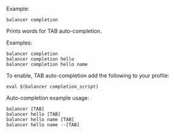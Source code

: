 Example:

    balancer completion

Prints words for TAB auto-completion.

Examples:

    balancer completion
    balancer completion hello
    balancer completion hello name

To enable, TAB auto-completion add the following to your profile:

    eval $(balancer completion_script)

Auto-completion example usage:

    balancer [TAB]
    balancer hello [TAB]
    balancer hello name [TAB]
    balancer hello name --[TAB]
